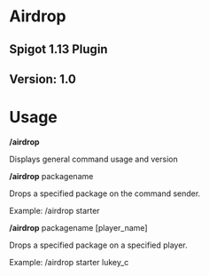 # Airdrop
## Spigot 1.13 Plugin
## Version: 1.0



# Usage


**/airdrop** 

Displays general command usage and version



**/airdrop** packagename

Drops a specified package on the command sender.

Example: /airdrop starter



**/airdrop** packagename [player_name]

Drops a specified package on a specified player.

Example: /airdrop starter lukey_c